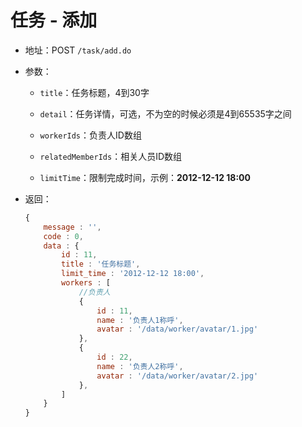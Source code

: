 任务 - 添加
===

- 地址：POST `/task/add.do`

- 参数：

	- `title`：任务标题，4到30字

	- `detail`：任务详情，可选，不为空的时候必须是4到65535字之间
	
	- `workerIds`：负责人ID数组
	
	- `relatedMemberIds`：相关人员ID数组
	
	- `limitTime`：限制完成时间，示例：**2012-12-12 18:00**
	
- 返回：

	```js
	{
		message : '',
		code : 0,
		data : {
			id : 11,
			title : '任务标题',
			limit_time : '2012-12-12 18:00',
			workers : [
				//负责人
				{
					id : 11,
					name : '负责人1称呼',
					avatar : '/data/worker/avatar/1.jpg'
				},
				{
					id : 22,
					name : '负责人2称呼',
					avatar : '/data/worker/avatar/2.jpg'
				},
			]
		}
	}
	```